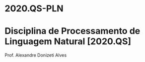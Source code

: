 # 2020.QS-PLN
# Disciplina de Processamento de Linguagem Natural [2020.QS]

Prof. Alexandre Donizeti Alves
